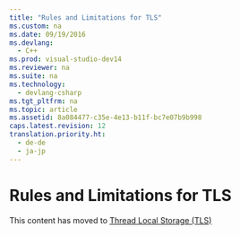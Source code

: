 ```yaml
---
title: "Rules and Limitations for TLS"
ms.custom: na
ms.date: 09/19/2016
ms.devlang: 
  - C++
ms.prod: visual-studio-dev14
ms.reviewer: na
ms.suite: na
ms.technology: 
  - devlang-csharp
ms.tgt_pltfrm: na
ms.topic: article
ms.assetid: 8a084477-c35e-4e13-b11f-bc7e07b9b998
caps.latest.revision: 12
translation.priority.ht: 
  - de-de
  - ja-jp
---
```

# Rules and Limitations for TLS
This content has moved to [Thread Local Storage (TLS)](../Topic/Thread%20Local%20Storage%20\(TLS\).md)